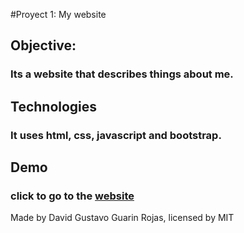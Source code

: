 #Proyect 1: My website

## Objective:
### Its a website that describes things about me. 

## Technologies
### It uses html, css, javascript and bootstrap.

## Demo
### click to go to the [website](https://dgguarin20.github.io/AboutDavidGuarinProyect1/index.html)

Made by David Gustavo Guarin Rojas, licensed by MIT
